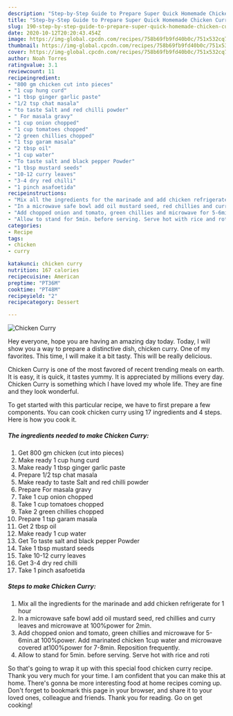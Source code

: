 ```yaml
---
description: "Step-by-Step Guide to Prepare Super Quick Homemade Chicken Curry"
title: "Step-by-Step Guide to Prepare Super Quick Homemade Chicken Curry"
slug: 190-step-by-step-guide-to-prepare-super-quick-homemade-chicken-curry
date: 2020-10-12T20:20:43.454Z
image: https://img-global.cpcdn.com/recipes/758b69fb9fd40b0c/751x532cq70/chicken-curry-recipe-main-photo.jpg
thumbnail: https://img-global.cpcdn.com/recipes/758b69fb9fd40b0c/751x532cq70/chicken-curry-recipe-main-photo.jpg
cover: https://img-global.cpcdn.com/recipes/758b69fb9fd40b0c/751x532cq70/chicken-curry-recipe-main-photo.jpg
author: Noah Torres
ratingvalue: 3.1
reviewcount: 11
recipeingredient:
- "800 gm chicken cut into pieces"
- "1 cup hung curd"
- "1 tbsp ginger garlic paste"
- "1/2 tsp chat masala"
- "to taste Salt and red chilli powder"
- " For masala gravy"
- "1 cup onion chopped"
- "1 cup tomatoes chopped"
- "2 green chillies chopped"
- "1 tsp garam masala"
- "2 tbsp oil"
- "1 cup water"
- "To taste salt and black pepper Powder"
- "1 tbsp mustard seeds"
- "10-12 curry leaves"
- "3-4 dry red chilli"
- "1 pinch asafoetida"
recipeinstructions:
- "Mix all the ingredients for the marinade and add chicken refrigerate for 1 hour"
- "In a microwave safe bowl add oil mustard seed, red chillies and curry leaves and microwave at 100%power for 2min."
- "Add chopped onion and tomato, green chillies and microwave for 5-6min.at 100%power. Add marinated chicken 1cup water and microwave covered at100%power for 7-8min. Reposition frequently."
- "Allow to stand for 5min. before serving. Serve hot with rice and roti"
categories:
- Recipe
tags:
- chicken
- curry

katakunci: chicken curry 
nutrition: 167 calories
recipecuisine: American
preptime: "PT36M"
cooktime: "PT48M"
recipeyield: "2"
recipecategory: Dessert

---
```



![Chicken Curry](https://img-global.cpcdn.com/recipes/758b69fb9fd40b0c/751x532cq70/chicken-curry-recipe-main-photo.jpg)

Hey everyone, hope you are having an amazing day today. Today, I will show you a way to prepare a distinctive dish, chicken curry. One of my favorites. This time, I will make it a bit tasty. This will be really delicious.



Chicken Curry is one of the most favored of recent trending meals on earth. It is easy, it is quick, it tastes yummy. It is appreciated by millions every day. Chicken Curry is something which I have loved my whole life. They are fine and they look wonderful.


To get started with this particular recipe, we have to first prepare a few components. You can cook chicken curry using 17 ingredients and 4 steps. Here is how you cook it.

<!--inarticleads1-->

##### The ingredients needed to make Chicken Curry:

1. Get 800 gm chicken (cut into pieces)
1. Make ready 1 cup hung curd
1. Make ready 1 tbsp ginger garlic paste
1. Prepare 1/2 tsp chat masala
1. Make ready to taste Salt and red chilli powder
1. Prepare  For masala gravy
1. Take 1 cup onion chopped
1. Take 1 cup tomatoes chopped
1. Take 2 green chillies chopped
1. Prepare 1 tsp garam masala
1. Get 2 tbsp oil
1. Make ready 1 cup water
1. Get To taste salt and black pepper Powder
1. Take 1 tbsp mustard seeds
1. Take 10-12 curry leaves
1. Get 3-4 dry red chilli
1. Take 1 pinch asafoetida




<!--inarticleads2-->

##### Steps to make Chicken Curry:

1. Mix all the ingredients for the marinade and add chicken refrigerate for 1 hour
1. In a microwave safe bowl add oil mustard seed, red chillies and curry leaves and microwave at 100%power for 2min.
1. Add chopped onion and tomato, green chillies and microwave for 5-6min.at 100%power. Add marinated chicken 1cup water and microwave covered at100%power for 7-8min. Reposition frequently.
1. Allow to stand for 5min. before serving. Serve hot with rice and roti




So that's going to wrap it up with this special food chicken curry recipe. Thank you very much for your time. I am confident that you can make this at home. There's gonna be more interesting food at home recipes coming up. Don't forget to bookmark this page in your browser, and share it to your loved ones, colleague and friends. Thank you for reading. Go on get cooking!
